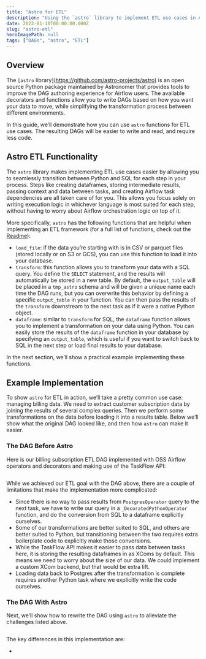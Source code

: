 ```yaml
---
title: "Astro for ETL"
description: "Using the `astro` library to implement ETL use cases in Airflow."
date: 2022-01-10T00:00:00.000Z
slug: "astro-etl"
heroImagePath: null
tags: ["DAGs", "astro", "ETL"]
---
```


## Overview

The `[astro` library](https://github.com/astro-projects/astro) is an open source Python package maintained by Astronomer that provides tools to improve the DAG authoring experience for Airflow users. The available decorators and functions allow you to write DAGs based on how you want your data to move, while simplifying the transformation process between different environments.

In this guide, we’ll demonstrate how you can use `astro` functions for ETL use cases. The resulting DAGs will be easier to write and read, and require less code.

## Astro ETL Functionality

The `astro` library makes implementing ETL use cases easier by allowing you to seamlessly transition between Python and SQL for each step in your process. Steps like creating dataframes, storing intermediate results, passing context and data between tasks, and creating Airflow task dependencies are all taken care of for you. This allows you focus solely on writing execution logic in whichever language is most suited for each step, without having to worry about Airflow orchestration logic on top of it.

More specifically, `astro` has the following functions that are helpful when implementing an ETL framework (for a full list of functions, check out the [Readme](https://github.com/astro-projects/astro)):

- `load_file`: if the data you’re starting with is in CSV or parquet files (stored locally or on S3 or GCS), you can use this function to load it into your database.
- `transform`: this function allows you to transform your data with a SQL query. You define the `SELECT` statement, and the results will automatically be stored in a new table. By default, the `output_table` will be placed in a `tmp_astro` schema and will be given a unique name each time the DAG runs, but you can overwrite this behavior by defining a specific `output_table` in your function. You can then pass the results of the `transform` downstream to the next task as if it were a native Python object.
- `dataframe`: similar to `transform` for SQL, the `dataframe` function allows you to implement a transformation on your data using Python. You can easily store the results of the `dataframe` function in your database by specifying an `output_table`, which is useful if you want to switch back to SQL in the next step or load final results to your database.

In the next section, we’ll show a practical example implementing these functions.

## Example Implementation

To show `astro` for ETL in action, we’ll take a pretty common use case: managing billing data. We need to extract customer subscription data by joining the results of several complex queries. Then we perform some transformations on the data before loading it into a results table. Below we’ll show what the original DAG looked like, and then how `astro` can make it easier.

### The DAG Before Astro

Here is our billing subscription ETL DAG implemented with OSS Airflow operators and decorators and making use of the TaskFlow API:

```python

```

While we achieved our ETL goal with the DAG above, there are a couple of limitations that make the implementation more complicated:

- Since there is no way to pass results from `PostgresOperator` query to the next task, we have to write our query in a `_DecoratedPythonOperator` function, and do the conversion from SQL to a dataframe explicitly ourselves.
- Some of our transformations are better suited to SQL, and others are better suited to Python, but transitioning between the two requires extra boilerplate code to explicitly make those conversions.
- While the TaskFlow API makes it easier to pass data between tasks here, it is storing the resulting dataframes in as XComs by default. This means we need to worry about the size of our data. We could implement a custom XCom backend, but that would be extra lift.
- Loading data back to Postgres after the transformation is complete requires another Python task where we explicitly write the code ourselves.

### The DAG With Astro

Next, we’ll show how to rewrite the DAG using `astro` to alleviate the challenges listed above. 

```python

```

The key differences in this implementation are:

-